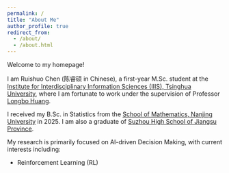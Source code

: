```yaml
---
permalink: /
title: "About Me"
author_profile: true
redirect_from: 
  - /about/
  - /about.html
---
```


Welcome to my homepage! 

I am Ruishuo Chen (陈睿硕 in Chinese), a first-year M.Sc. student at the [Institute for Interdisciplinary Information Sciences (IIIS), Tsinghua University](https://iiis.tsinghua.edu.cn/en/), where I am fortunate to work under the supervision of Professor [Longbo Huang](https://people.iiis.tsinghua.edu.cn/~huang/index.html).

I received my B.Sc. in Statistics from the [School of Mathematics, Nanjing University](https://math.nju.edu.cn/) in 2025. I am also a graduate of [Suzhou High School of Jiangsu Province](https://www.szzx1000.cn/).

My research is primarily focused on AI-driven Decision Making, with current interests including:
- Reinforcement Learning (RL)
